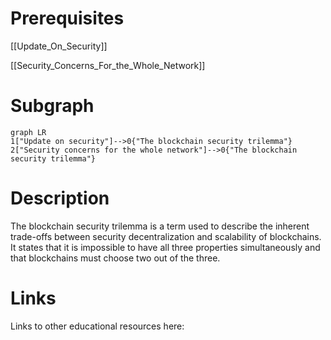 # Prerequisites
[[Update_On_Security]]


[[Security_Concerns_For_the_Whole_Network]]

# Subgraph

```mermaid
graph LR
1["Update on security"]-->0{"The blockchain security trilemma"}
2["Security concerns for the whole network"]-->0{"The blockchain security trilemma"}
```



# Description
  
The blockchain security trilemma is a term used to describe the inherent trade-offs between security decentralization and scalability of blockchains. It states that it is impossible to have all three properties simultaneously and that blockchains must choose two out of the three.

# Links
Links to other educational resources here: